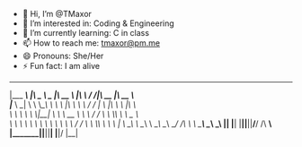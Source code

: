 - 👋 Hi, I’m @TMaxor
- 👀 I’m interested in: Coding & Engineering
- 🌱 I’m currently learning: C in class
- 📫 How to reach me: tmaxor@pm.me
- 😄 Pronouns: She/Her
- ⚡ Fun fact: I am alive

 _________        _____ ______   ________     ___    ___ ________  ________     
|\___   ___\     |\   _ \  _   \|\   __  \   |\  \  /  /|\   __  \|\   __  \    
\|___ \  \_|     \ \  \\\__\ \  \ \  \|\  \  \ \  \/  / | \  \|\  \ \  \|\  \   
     \ \  \       \ \  \\|__| \  \ \   __  \  \ \    / / \ \  \\\  \ \   _  _\  
      \ \  \       \ \  \    \ \  \ \  \ \  \  /     \/   \ \  \\\  \ \  \\  \| 
       \ \__\       \ \__\    \ \__\ \__\ \__\/  /\   \    \ \_______\ \__\\ _\ 
        \|__|        \|__|     \|__|\|__|\|__/__/ /\ __\    \|_______|\|__|\|__|
                                             |__|/ \|__|                        
                                                                                
                                                                                
<!---
TMaxor/TMaxor is a ✨ special ✨ repository because its `README.md` (this file) appears on your GitHub profile.
You can click the Preview link to take a look at your changes.
--->
